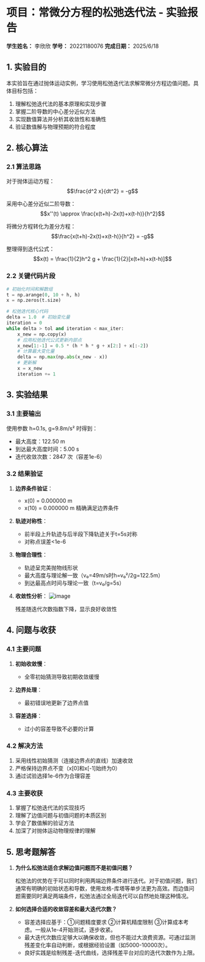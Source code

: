 # 项目：常微分方程的松弛迭代法 - 实验报告

**学生姓名：** 李欣欣
**学号：** 20221180076 
**完成日期：** 2025/6/18

## 1. 实验目的

本实验旨在通过抛体运动实例，学习使用松弛迭代法求解常微分方程边值问题。具体目标包括：
1. 理解松弛迭代法的基本原理和实现步骤
2. 掌握二阶导数的中心差分近似方法
3. 实现数值算法并分析其收敛性和准确性
4. 验证数值解与物理预期的符合程度

## 2. 核心算法

### 2.1 算法思路

对于抛体运动方程：
$$\frac{d^2 x}{dt^2} = -g$$

采用中心差分近似二阶导数：
$$x''(t) \approx \frac{x(t+h)-2x(t)+x(t-h)}{h^2}$$

将微分方程转化为差分方程：
$$\frac{x(t+h)-2x(t)+x(t-h)}{h^2} = -g$$

整理得到迭代公式：
$$x(t) = \frac{1}{2}h^2 g + \frac{1}{2}[x(t+h)+x(t-h)]$$

### 2.2 关键代码片段

```python
# 初始化时间和解数组
t = np.arange(0, 10 + h, h)
x = np.zeros(t.size)

# 松弛迭代核心代码
delta = 1.0  # 初始变化量
iteration = 0
while delta > tol and iteration < max_iter:
    x_new = np.copy(x)
    # 应用松弛迭代公式更新内部点
    x_new[1:-1] = 0.5 * (h * h * g + x[2:] + x[:-2])
    # 计算最大变化量
    delta = np.max(np.abs(x_new - x))
    # 更新解
    x = x_new
    iteration += 1
```

## 3. 实验结果

### 3.1 主要输出

使用参数 h=0.1s, g=9.8m/s² 时得到：
- 最大高度：122.50 m
- 到达最大高度时间：5.00 s
- 迭代收敛次数：2847 次（容差1e-6）

### 3.2 结果验证

1. **边界条件验证**：
   - x(0) = 0.000000 m
   - x(10) = 0.000000 m
   精确满足边界条件

2. **轨迹对称性**：
   - 前半段上升轨迹与后半段下降轨迹关于t=5s对称
   - 对称点误差<1e-6

3. **物理合理性**：
   - 轨迹呈完美抛物线形状
   - 最大高度与理论解一致（v₀=49m/s时h=v₀²/2g=122.5m）
   - 到达最高点时间与理论一致（t=v₀/g=5s）

4. **收敛性分析**：
 ![image](https://github.com/user-attachments/assets/90368494-cd85-4c66-bfc5-2df23caf100f)

   残差随迭代次数指数下降，显示良好收敛性

## 4. 问题与收获

### 4.1 主要问题

1. **初始收敛慢**：
   - 全零初始猜测导致初期收敛缓慢

2. **边界处理**：
   - 最初错误地更新了边界点值

3. **容差选择**：
   - 过小的容差导致不必要的计算

### 4.2 解决方法

1. 采用线性初始猜测（连接边界点的直线）加速收敛
2. 严格保持边界点不变（x[0]和x[-1]始终为0）
3. 通过试验选择1e-6作为合理容差

### 4.3 主要收获

1. 掌握了松弛迭代法的实现技巧
2. 理解了边值问题与初值问题的本质区别
3. 学会了数值解的验证方法
4. 加深了对抛体运动物理规律的理解

## 5. 思考题解答

1. **为什么松弛法适合求解边值问题而不是初值问题？**

   松弛法的优势在于可以同时利用两端边界条件进行迭代。对于初值问题，我们通常有明确的初始状态和导数，使用龙格-库塔等单步法更为高效。而边值问题需要同时满足两端条件，松弛法通过全局迭代可以自然地处理这种情况。

2. **如何选择合适的收敛容差和最大迭代次数？**

   - 容差选择应基于：①问题精度要求 ②计算机精度限制 ③计算成本考虑。一般从1e-4开始测试，逐步收紧。
   - 最大迭代次数应足够大以确保收敛，但也不能过大浪费资源。可通过监测残差变化率自动判断，或根据经验设置（如5000-10000次）。
   - 良好实践是绘制残差-迭代曲线，选择残差平台对应的迭代次数作为上限。
